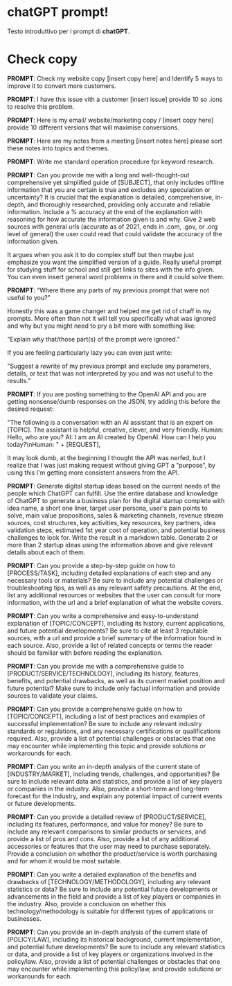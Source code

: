 # chatGPT prompt!

Testo introduttivo per i prompt di **chatGPT**.


# Check copy


**PROMPT**: Check my website copy [insert copy here] and Identify 5 ways to improve it to convert more customers.

**PROMPT**: I have this issue vith a customer [insert issue] provide 10 so .ions to resolve this problem. 

**PROMPT**: Here is my email/ website/marketing copy / [insert copy here] provide 10 different versions that will maximise conversions.

**PROMPT**: Here are my notes from a meeting [insert notes here] please sort these notes into topics and themes.

**PROMPT**: Write me standard operation procedure fpr keyword research.

**PROMPT**: Can you provide me with a long and well-thought-out comprehensive yet simplified guide of [SUBJECT], that only includes offline information that you are certain is true and excludes any speculation or uncertainty? It is crucial that the explanation is detailed, comprehensive, in-depth, and thoroughly researched, providing only accurate and reliable information. Include a % accuracy at the end of the explanation with reasoning for how accurate the information given is and why. Give 2 web sources with general urls (accurate as of 2021, ends in .com, .gov, or .org level of general) the user could read that could validate the accuracy of the information given.

It argues when you ask it to do complex stuff but then maybe just emphasize you want the simplified version of a guide. Really useful prompt for studying stuff for school and still get links to sites with the info given. You can even insert general word problems in there and it could solve them.

**PROMPT**: “Where there any parts of my previous prompt that were not useful to you?”

Honestly this was a game changer and helped me get rid of chaff in my prompts. More often than not it will tell you specifically what was ignored and why but you might need to pry a bit more with something like:

“Explain why that/those part(s) of the prompt were ignored.”

If you are feeling particularly lazy you can even just write:

“Suggest a rewrite of my previous prompt and exclude any parameters, details, or text that was not interpreted by you and was not useful to the results.”

**PROMPT**: If you are posting something to the OpenAI API and you are getting nonsense/dumb responses on the JSON, try adding this before the desired request:

"The following is a conversation with an AI assistant that is an expert on [TOPIC]. The assistant is helpful, creative, clever, and very friendly. 
Human: Hello, who are you?
AI: I am an AI created by OpenAI. How can I help you today?\nHuman: " + [REQUEST],

It may look dumb, at the beginning I thought the API was nerfed, but I realize that I was just making request without giving GPT a "purpose", by using this I'm getting more consistent answers from the API.

**PROMPT**: Generate digital startup ideas based on the current needs of the people which ChatGPT can fulfill. Use the entire database and knowledge of ChatGPT to generate a business plan for the digital startup complete with idea name, a short one liner, target user persona, user's pain points to solve, main value propositions, sales & marketing channels, revenue stream sources, cost structures, key activities, key resources, key partners, idea validation steps, estimated 1st year cost of operation, and potential business challenges to look for. Write the result in a markdown table.
Generate 2 or more than 2 startup ideas using the information above and give relevant details about each of them.

**PROMPT**: Can you provide a step-by-step guide on how to [PROCESS/TASK], including detailed explanations of each step and any necessary tools or materials? Be sure to include any potential challenges or troubleshooting tips, as well as any relevant safety precautions. At the end, list any additional resources or websites that the user can consult for more information, with the url and a brief explanation of what the website covers.

**PROMPT**: Can you write a comprehensive and easy-to-understand explanation of [TOPIC/CONCEPT], including its history, current applications, and future potential developments? Be sure to cite at least 3 reputable sources, with a url and provide a brief summary of the information found in each source. Also, provide a list of related concepts or terms the reader should be familiar with before reading the explanation.

**PROMPT**: Can you provide me with a comprehensive guide to [PRODUCT/SERVICE/TECHNOLOGY], including its history, features, benefits, and potential drawbacks, as well as its current market position and future potential? Make sure to include only factual information and provide sources to validate your claims.

**PROMPT**: Can you provide a comprehensive guide on how to [TOPIC/CONCEPT], including a list of best practices and examples of successful implementation? Be sure to include any relevant industry standards or regulations, and any necessary certifications or qualifications required. Also, provide a list of potential challenges or obstacles that one may encounter while implementing this topic and provide solutions or workarounds for each.

**PROMPT**: Can you write an in-depth analysis of the current state of [INDUSTRY/MARKET], including trends, challenges, and opportunities? Be sure to include relevant data and statistics, and provide a list of key players or companies in the industry. Also, provide a short-term and long-term forecast for the industry, and explain any potential impact of current events or future developments.

**PROMPT**: Can you provide a detailed review of [PRODUCT/SERVICE], including its features, performance, and value for money? Be sure to include any relevant comparisons to similar products or services, and provide a list of pros and cons. Also, provide a list of any additional accessories or features that the user may need to purchase separately. Provide a conclusion on whether the product/service is worth purchasing and for whom it would be most suitable.

**PROMPT**: Can you write a detailed explanation of the benefits and drawbacks of [TECHNOLOGY/METHODOLOGY], including any relevant statistics or data? Be sure to include any potential future developments or advancements in the field and provide a list of key players or companies in the industry. Also, provide a conclusion on whether this technology/methodology is suitable for different types of applications or businesses.

**PROMPT**: Can you provide an in-depth analysis of the current state of [POLICY/LAW], including its historical background, current implementation, and potential future developments? Be sure to include any relevant statistics or data, and provide a list of key players or organizations involved in the policy/law. Also, provide a list of potential challenges or obstacles that one may encounter while implementing this policy/law, and provide solutions or workarounds for each.
